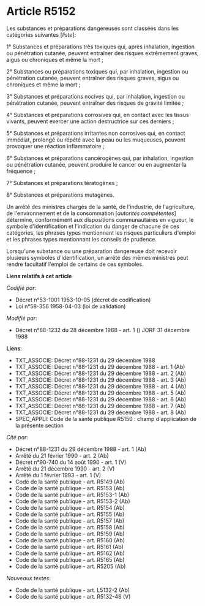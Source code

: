 # Article R5152

Les substances et préparations dangereuses sont classées dans les catégories suivantes [*liste*]:

1° Substances et préparations très toxiques qui, après inhalation, ingestion ou pénétration cutanée, peuvent entraîner des
risques extrêmement graves, aigus ou chroniques et même la mort ;

2° Substances ou préparations toxiques qui, par inhalation, ingestion ou pénétration cutanée, peuvent entraîner des risques
graves, aigus ou chroniques et même la mort ;

3° Substances et préparations nocives qui, par inhalation, ingestion ou pénétration cutanée, peuvent entraîner des risques de
gravité limitée ;

4° Substances et préparations corrosives qui, en contact avec les tissus vivants, peuvent exercer une action destructrice sur
ces derniers ;

5° Substances et préparations irritantes non corrosives qui, en contact immédiat, prolongé ou répété avec la peau ou les
muqueuses, peuvent provoquer une réaction inflammatoire ;

6° Substances et préparations cancérogènes qui, par inhalation, ingestion ou pénétration cutanée, peuvent produire le cancer
ou en augmenter la fréquence ;

7° Substances et préparations tératogènes ;

8° Substances et préparations mutagènes.

Un arrêté des ministres chargés de la santé, de l'industrie, de l'agriculture, de l'environnement et de la consommation
[*autorités compétentes*] détermine, conformément aux dispositions communautaires en vigueur, le symbole d'identification et
l'indication du danger de chacune de ces catégories, les phrases types mentionnant les risques particuliers d'emploi et les
phrases types mentionnant les conseils de prudence.

Lorsqu'une substance ou une préparation dangereuse doit recevoir plusieurs symboles d'identification, un arrêté des mêmes
ministres peut rendre facultatif l'emploi de certains de ces symboles.

**Liens relatifs à cet article**

_Codifié par_:

  - Décret n°53-1001 1953-10-05 (décret de codification)
  - Loi n°58-356 1958-04-03 (loi de validation)

_Modifié par_:

  - Décret n°88-1232 du 28 décembre 1988 - art. 1 () JORF 31 décembre 1988

**Liens**:

  - TXT_ASSOCIE: Décret n°88-1231 du 29 décembre 1988
  - TXT_ASSOCIE: Décret n°88-1231 du 29 décembre 1988 - art. 1 (Ab)
  - TXT_ASSOCIE: Décret n°88-1231 du 29 décembre 1988 - art. 2 (Ab)
  - TXT_ASSOCIE: Décret n°88-1231 du 29 décembre 1988 - art. 3 (Ab)
  - TXT_ASSOCIE: Décret n°88-1231 du 29 décembre 1988 - art. 4 (Ab)
  - TXT_ASSOCIE: Décret n°88-1231 du 29 décembre 1988 - art. 5 (Ab)
  - TXT_ASSOCIE: Décret n°88-1231 du 29 décembre 1988 - art. 6 (Ab)
  - TXT_ASSOCIE: Décret n°88-1231 du 29 décembre 1988 - art. 7 (Ab)
  - TXT_ASSOCIE: Décret n°88-1231 du 29 décembre 1988 - art. 8 (Ab)
  - SPEC_APPLI: Code de la santé publique R5150 : champ d'application de la présente section

_Cité par_:

  - Décret n°88-1231 du 29 décembre 1988 - art. 1 (Ab)
  - Arrêté du 21 février 1990 - art. 2 (Ab)
  - Décret n°90-740 du 14 août 1990 - art. 1 (V)
  - Arrêté du 21 décembre 1990 - art. 2 (V)
  - Arrêté du 1 février 1993 - art. 1 (V)
  - Code de la santé publique - art. R5149 (Ab)
  - Code de la santé publique - art. R5153 (Ab)
  - Code de la santé publique - art. R5153-1 (Ab)
  - Code de la santé publique - art. R5153-2 (Ab)
  - Code de la santé publique - art. R5154 (Ab)
  - Code de la santé publique - art. R5155 (Ab)
  - Code de la santé publique - art. R5157 (Ab)
  - Code de la santé publique - art. R5158 (Ab)
  - Code de la santé publique - art. R5159 (Ab)
  - Code de la santé publique - art. R5160 (Ab)
  - Code de la santé publique - art. R5161 (Ab)
  - Code de la santé publique - art. R5162 (Ab)
  - Code de la santé publique - art. R5165 (Ab)
  - Code de la santé publique - art. R5205 (Ab)

_Nouveaux textes_:

  - Code de la santé publique - art. L5132-2 (Ab)
  - Code de la santé publique - art. R5132-46 (V)
